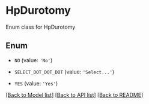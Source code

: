 # HpDurotomy

Enum class for HpDurotomy

## Enum

* `NO` (value: `'No'`)

* `SELECT_DOT_DOT_DOT` (value: `'Select...'`)

* `YES` (value: `'Yes'`)

[[Back to Model list]](../README.md#documentation-for-models) [[Back to API list]](../README.md#documentation-for-api-endpoints) [[Back to README]](../README.md)


